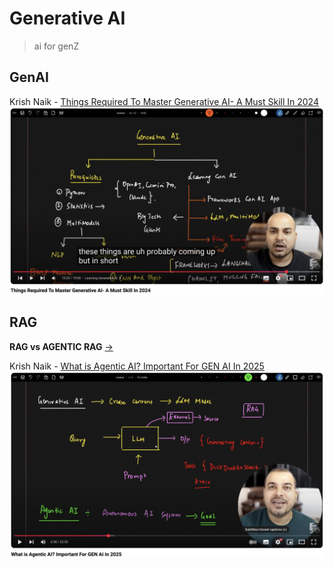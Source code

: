 # Generative AI
> ai for genZ

## GenAI
Krish Naik - [Things Required To Master Generative AI- A Must Skill In 2024](https://youtu.be/HEHUpBO8UVc?list=PLA1lVIthbM1D5I6r5uY2K89X1KD2w5LNh)
![genai](/AI/Tech/!/genai-krish.png)

## RAG

**RAG vs AGENTIC RAG** [->](https://www.youtube.com/watch?v=HodCjnGv8Ag)


Krish Naik - [What is Agentic AI? Important For GEN AI In 2025](https://youtu.be/xOS0BhhdUbo?t=270)
![rag](/AI/Tech/!/rag-krish.png)
